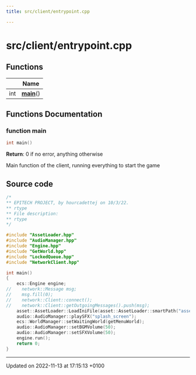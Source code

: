 ```yaml
---
title: src/client/entrypoint.cpp

---
```


# src/client/entrypoint.cpp



## Functions

|                | Name           |
| -------------- | -------------- |
| int | **[main](Files/client_2entrypoint_8cpp.md#function-main)**() |


## Functions Documentation

### function main

```cpp
int main()
```


**Return**: 0 if no error, anything otherwise 

Main function of the client, running everything to start the game 




## Source code

```cpp
/*
** EPITECH PROJECT, by hourcadettej on 10/3/22.
** rtype
** File description:
** rtype
*/

#include "AssetLoader.hpp"
#include "AudioManager.hpp"
#include "Engine.hpp"
#include "GetWorld.hpp"
#include "LockedQueue.hpp"
#include "NetworkClient.hpp"

int main()
{
    ecs::Engine engine;
//    network::Message msg;
//    msg.fill(0);
//    network::Client::connect();
//    network::Client::getOutgoingMessages().push(msg);
    asset::AssetLoader::LoadIniFile(asset::AssetLoader::smartPath("assets", "config.ini"));
    audio::AudioManager::playSFX("splash_screen");
    ecs::WorldManager::setWaitingWorld(getMenuWorld);
    audio::AudioManager::setBGMVolume(50);
    audio::AudioManager::setSFXVolume(50);
    engine.run();
    return 0;
}
```


-------------------------------

Updated on 2022-11-13 at 17:15:13 +0100
